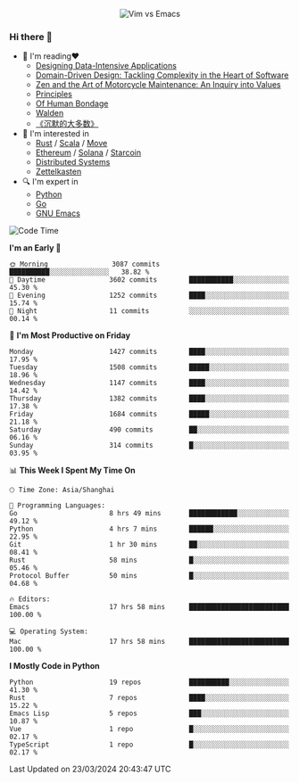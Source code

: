 <p align="center">
    <img src="https://gist.githubusercontent.com/coldnight/e696baffb094e71c96cb302118878eae/raw/40ea5053a6f66cc65f90f437e4173497da225958/banner.gif" alt="Vim vs Emacs" />
</p>

### Hi there 👋

- 📖 I'm reading❤️
    + [Designing Data-Intensive Applications](https://www.oreilly.com/library/view/designing-data-intensive-applications/9781491903063/)
    + [Domain-Driven Design: Tackling Complexity in the Heart of Software](https://www.dddcommunity.org/book/evans_2003/)
    + [Zen and the Art of Motorcycle Maintenance: An Inquiry into Values](https://en.wikipedia.org/wiki/Zen_and_the_Art_of_Motorcycle_Maintenance)
    + [Principles](https://www.principles.com/)
    + [Of Human Bondage](https://en.wikipedia.org/wiki/Of_Human_Bondage)
    + [Walden](https://en.wikipedia.org/wiki/Walden)
    + [《沉默的大多数》](https://en.wikipedia.org/wiki/Silent_majority)
- 🌱 I'm interested in
    + [Rust](https://www.rust-lang.org/) / [Scala](https://www.scala-lang.org/) / [Move](https://github.com/move-language/move/)
    + [Ethereum](https://ethereum.org/en/) / [Solana](https://solana.com/) / [Starcoin](https://github.com/starcoinorg/starcoin)
	+ [Distributed Systems](https://www.linuxzen.com/notes/topics/20200320174417_%E5%88%86%E5%B8%83%E5%BC%8F/)
	+ [Zettelkasten](https://www.linuxzen.com/notes/notes/20220120080920-slip_box/)
- 🔍 I'm expert in
    + [Python](https://www.python.org/)
    + [Go](https://go.dev/)
    + [GNU Emacs](https://www.gnu.org/software/emacs/)

<!--START_SECTION:waka-->
![Code Time](http://img.shields.io/badge/Code%20Time-2%2C756%20hrs%2029%20mins-blue)

**I'm an Early 🐤** 

```text
🌞 Morning                3087 commits        ██████████░░░░░░░░░░░░░░░   38.82 % 
🌆 Daytime                3602 commits        ███████████░░░░░░░░░░░░░░   45.30 % 
🌃 Evening                1252 commits        ████░░░░░░░░░░░░░░░░░░░░░   15.74 % 
🌙 Night                  11 commits          ░░░░░░░░░░░░░░░░░░░░░░░░░   00.14 % 
```
📅 **I'm Most Productive on Friday** 

```text
Monday                   1427 commits        ████░░░░░░░░░░░░░░░░░░░░░   17.95 % 
Tuesday                  1508 commits        █████░░░░░░░░░░░░░░░░░░░░   18.96 % 
Wednesday                1147 commits        ████░░░░░░░░░░░░░░░░░░░░░   14.42 % 
Thursday                 1382 commits        ████░░░░░░░░░░░░░░░░░░░░░   17.38 % 
Friday                   1684 commits        █████░░░░░░░░░░░░░░░░░░░░   21.18 % 
Saturday                 490 commits         ██░░░░░░░░░░░░░░░░░░░░░░░   06.16 % 
Sunday                   314 commits         █░░░░░░░░░░░░░░░░░░░░░░░░   03.95 % 
```


📊 **This Week I Spent My Time On** 

```text
🕑︎ Time Zone: Asia/Shanghai

💬 Programming Languages: 
Go                       8 hrs 49 mins       ████████████░░░░░░░░░░░░░   49.12 % 
Python                   4 hrs 7 mins        ██████░░░░░░░░░░░░░░░░░░░   22.95 % 
Git                      1 hr 30 mins        ██░░░░░░░░░░░░░░░░░░░░░░░   08.41 % 
Rust                     58 mins             █░░░░░░░░░░░░░░░░░░░░░░░░   05.46 % 
Protocol Buffer          50 mins             █░░░░░░░░░░░░░░░░░░░░░░░░   04.68 % 

🔥 Editors: 
Emacs                    17 hrs 58 mins      █████████████████████████   100.00 % 

💻 Operating System: 
Mac                      17 hrs 58 mins      █████████████████████████   100.00 % 
```

**I Mostly Code in Python** 

```text
Python                   19 repos            ██████████░░░░░░░░░░░░░░░   41.30 % 
Rust                     7 repos             ████░░░░░░░░░░░░░░░░░░░░░   15.22 % 
Emacs Lisp               5 repos             ███░░░░░░░░░░░░░░░░░░░░░░   10.87 % 
Vue                      1 repo              █░░░░░░░░░░░░░░░░░░░░░░░░   02.17 % 
TypeScript               1 repo              █░░░░░░░░░░░░░░░░░░░░░░░░   02.17 % 
```




 Last Updated on 23/03/2024 20:43:47 UTC
<!--END_SECTION:waka-->
